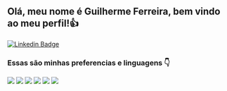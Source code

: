 ## Olá, meu nome é Guilherme Ferreira, bem vindo ao meu perfil!👍

[![Linkedin Badge](https://img.shields.io/badge/-LinkedIn-blue?style=flat-square&logo=Linkedin&logoColor=white&link=https://www.linkedin.com/in/guilherme-ferreira-da-silva-265997191/)](https://https://www.linkedin.com/in/guilherme-ferreira-da-silva-265997191/)

### Essas são minhas preferencias e linguagens 👇

![](https://img.shields.io/badge/%F0%9F%A7%A1-HTML-orange)
![](https://img.shields.io/badge/%F0%9F%92%99-CSS-blue)
![](https://img.shields.io/badge/%F0%9F%92%9A-ANDROID-success)
![](https://img.shields.io/badge/%F0%9F%92%9A-KOTLIN-brightgreen)
![](https://img.shields.io/badge/%E2%9D%A4-JAVA-red)
![](https://img.shields.io/badge/%F0%9F%92%99-SQL-informational)
